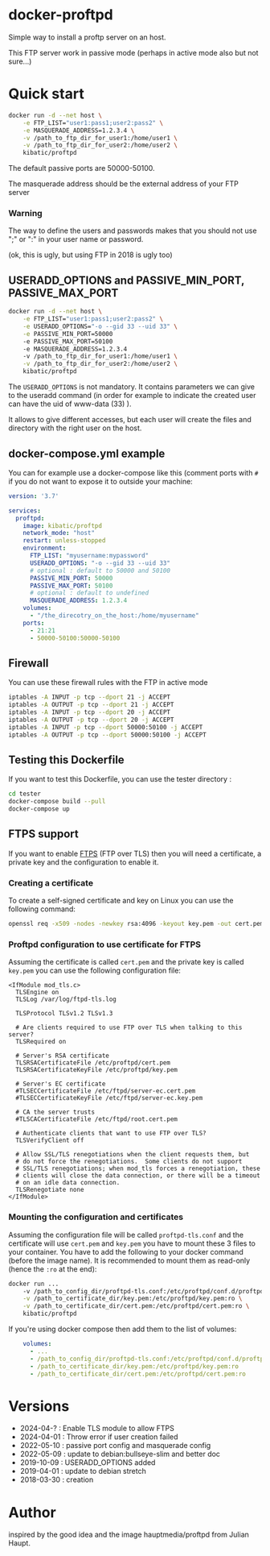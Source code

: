 # docker-proftpd

Simple way to install a proftp server on an host.

This FTP server work in passive mode (perhaps in active mode also but not sure...)


# Quick start

```bash
docker run -d --net host \
	-e FTP_LIST="user1:pass1;user2:pass2" \
	-e MASQUERADE_ADDRESS=1.2.3.4 \
	-v /path_to_ftp_dir_for_user1:/home/user1 \
	-v /path_to_ftp_dir_for_user2:/home/user2 \
	kibatic/proftpd
```

The default passive ports are 50000-50100.

The masquerade address should be the external address of your FTP server

### Warning

The way to define the users and passwords makes that you should not
use ";" or ":" in your user name or password.

(ok, this is ugly, but using FTP in 2018 is ugly too)

## USERADD_OPTIONS and PASSIVE_MIN_PORT, PASSIVE_MAX_PORT

```bash
docker run -d --net host \
	-e FTP_LIST="user1:pass1;user2:pass2" \
	-e USERADD_OPTIONS="-o --gid 33 --uid 33" \
	-e PASSIVE_MIN_PORT=50000
	-e PASSIVE_MAX_PORT=50100
	-e MASQUERADE_ADDRESS=1.2.3.4
	-v /path_to_ftp_dir_for_user1:/home/user1 \
	-v /path_to_ftp_dir_for_user2:/home/user2 \
	kibatic/proftpd
```

The `USERADD_OPTIONS` is not mandatory. It contains parameters we can
give to the useradd command (in order for example to indicate the
created user can have the uid of www-data (33) ).

It allows to give different accesses, but each user will create
the files and directory with the right user on the host.

## docker-compose.yml example

You can for example use a docker-compose like this (comment ports with `#` if you do not want to expose it to outside your machine:

```yaml
version: '3.7'

services:
  proftpd:
    image: kibatic/proftpd
    network_mode: "host"
    restart: unless-stopped
    environment:
      FTP_LIST: "myusername:mypassword"
      USERADD_OPTIONS: "-o --gid 33 --uid 33"
      # optional : default to 50000 and 50100
      PASSIVE_MIN_PORT: 50000
      PASSIVE_MAX_PORT: 50100
      # optional : default to undefined
      MASQUERADE_ADDRESS: 1.2.3.4
    volumes:
      - "/the_direcotry_on_the_host:/home/myusername"
    ports:
      - 21:21
      - 50000-50100:50000-50100 
```

## Firewall

You can use these firewall rules with the FTP in active mode

```bash
iptables -A INPUT -p tcp --dport 21 -j ACCEPT
iptables -A OUTPUT -p tcp --dport 21 -j ACCEPT
iptables -A INPUT -p tcp --dport 20 -j ACCEPT
iptables -A OUTPUT -p tcp --dport 20 -j ACCEPT
iptables -A INPUT -p tcp --dport 50000:50100 -j ACCEPT
iptables -A OUTPUT -p tcp --dport 50000:50100 -j ACCEPT
```

## Testing this Dockerfile

If you want to test this Dockerfile, you can use the tester directory :

```bash
cd tester
docker-compose build --pull
docker-compose up
```

## FTPS support

If you want to enable [FTPS](https://en.wikipedia.org/wiki/FTPS) (FTP over TLS) then you will need a certificate, a private key and the configuration to enable it.

### Creating a certificate

To create a self-signed certificate and key on Linux you can use the following command:
```bash
openssl req -x509 -nodes -newkey rsa:4096 -keyout key.pem -out cert.pem
```

### Proftpd configuration to use certificate for FTPS
Assuming the certificate is called `cert.pem` and the private key is called `key.pem` you can use the following configuration file:
```
<IfModule mod_tls.c>
  TLSEngine on
  TLSLog /var/log/ftpd-tls.log

  TLSProtocol TLSv1.2 TLSv1.3

  # Are clients required to use FTP over TLS when talking to this server?
  TLSRequired on

  # Server's RSA certificate
  TLSRSACertificateFile /etc/proftpd/cert.pem
  TLSRSACertificateKeyFile /etc/proftpd/key.pem

  # Server's EC certificate
  #TLSECCertificateFile /etc/ftpd/server-ec.cert.pem
  #TLSECCertificateKeyFile /etc/ftpd/server-ec.key.pem

  # CA the server trusts
  #TLSCACertificateFile /etc/ftpd/root.cert.pem

  # Authenticate clients that want to use FTP over TLS?
  TLSVerifyClient off

  # Allow SSL/TLS renegotiations when the client requests them, but
  # do not force the renegotiations.  Some clients do not support
  # SSL/TLS renegotiations; when mod_tls forces a renegotiation, these
  # clients will close the data connection, or there will be a timeout
  # on an idle data connection.
  TLSRenegotiate none
</IfModule>
```

### Mounting the configuration and certificates

Assuming the configuration file will be called `proftpd-tls.conf` and the certificate will use `cert.pem` and `key.pem` you have to mount these 3 files to your container. You have to add the following to your docker command (before the image name). It is recommended to mount them as read-only (hence the `:ro` at the end):

```bash
docker run ...
	-v /path_to_config_dir/proftpd-tls.conf:/etc/proftpd/conf.d/proftpd-tls.conf:ro \
	-v /path_to_certificate_dir/key.pem:/etc/proftpd/key.pem:ro \
	-v /path_to_certificate_dir/cert.pem:/etc/proftpd/cert.pem:ro \
	kibatic/proftpd
```

If you're using docker compose then add them to the list of volumes:
```yaml
    volumes:
      - ...
      - /path_to_config_dir/proftpd-tls.conf:/etc/proftpd/conf.d/proftpd-tls.conf:ro
      - /path_to_certificate_dir/key.pem:/etc/proftpd/key.pem:ro
      - /path_to_certificate_dir/cert.pem:/etc/proftpd/cert.pem:ro
```

# Versions

* 2024-04-?  : Enable TLS module to allow FTPS
* 2024-04-01 : Throw error if user creation failed
* 2022-05-10 : passive port config and masquerade config
* 2022-05-09 : update to debian:bullseye-slim and better doc
* 2019-10-09 : USERADD_OPTIONS added
* 2019-04-01 : update to debian stretch
* 2018-03-30 : creation

# Author

inspired by the good idea and the image hauptmedia/proftpd
from Julian Haupt.
